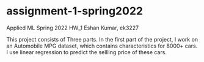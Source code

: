 # assignment-1-spring2022
Applied ML Spring 2022 HW_1
Eshan Kumar, ek3227

This project consists of Three parts. 
In the first part of the project, I work on an Automobile MPG dataset, which contains characteristics for 8000+ cars. I use linear regression to predict the sellling price of these cars. 
